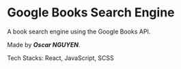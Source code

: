 # Google Books Search Engine

A book search engine using the Google Books API.

Made by _**Oscar NGUYEN**_.

Tech Stacks: React, JavaScript, SCSS
